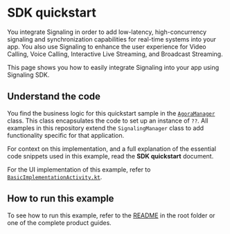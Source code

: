 # SDK quickstart

You integrate Signaling in order to add low-latency, high-concurrency signaling and synchronization capabilities for real-time systems into your app. You also use Signaling to enhance the user experience for Video Calling, Voice Calling, Interactive Live Streaming, and Broadcast Streaming.

This page shows you how to easily integrate Signaling into your app using Signaling SDK.

## Understand the code

You find the business logic for this quickstart sample in the [`AgoraManager`](src/main/java/io/agora/signaling_manager/SignalingManager.kt) class. This class encapsulates the code to set up an instance of `??`. All examples in this repository extend the `SignalingManager` class to add functionality specific for that application.

For context on this implementation, and a full explanation of the essential code snippets used in this example, read the **SDK quickstart** document.

For the UI implementation of this example, refer to [`BasicImplementationActivity.kt`](../signaling-reference-app/app/src/main/java/io/agora/signaling_reference_app/BasicImplementationActivity.kt).


## How to run this example

To see how to run this example, refer to the [README](../README.md) in the root folder or one of the complete product guides.
